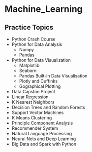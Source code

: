 # Machine_Learning

## Practice Topics

- Python Crash Course
- Python for Data Analysis 
    - Numpy
    - Pandas
- Python for Data Visualization 
    - Matplotlib
    - Seaborn
    - Pandas Built-in Data Visualisation
    - Plotly and Cuffinks
    - Gographical Plotting
- Data Capston Project
- Linear Regression
- K Nearest Neighbors
- Decision Trees and Random Forests
- Support Vector Machines
- K Means Clustering
- Principle Component Analysis
- Recommender System
- Natural Language Processing
- Neural Nets and Deep Learning
- Big Data and Spark with Python
